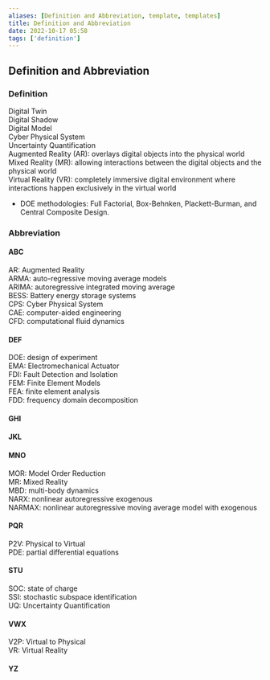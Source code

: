 ```yaml
---
aliases: [Definition and Abbreviation, template, templates]
title: Definition and Abbreviation
date: 2022-10-17 05:58
tags: ['definition']
---
```


## Definition and Abbreviation

### Definition

Digital Twin  
Digital Shadow  
Digital Model  
Cyber Physical System  
Uncertainty Quantification  
Augmented Reality (AR): overlays digital objects into the physical world  
Mixed Reality (MR): allowing interactions between the digital objects and the physical world  
Virtual Reality (VR): completely immersive digital environment where interactions happen exclusively in the virtual world

- DOE methodologies: Full Factorial, Box-Behnken, Plackett-Burman, and Central Composite Design.

### Abbreviation

#### ABC

AR: Augmented Reality  
ARMA: auto-regressive moving average models  
ARIMA: autoregressive integrated moving average  
BESS: Battery energy storage systems  
CPS: Cyber Physical System  
CAE: computer-aided engineering  
CFD: computational fluid dynamics

#### DEF

DOE: design of experiment  
EMA: Electromechanical Actuator  
FDI: Fault Detection and Isolation  
FEM: Finite Element Models  
FEA: finite element analysis  
FDD: frequency domain decomposition  

#### GHI

#### JKL

#### MNO

MOR: Model Order Reduction  
MR: Mixed Reality  
MBD: multi-body dynamics  
NARX: nonlinear autoregressive exogenous  
NARMAX: nonlinear autoregressive moving average model with exogenous

#### PQR

P2V: Physical to Virtual  
PDE: partial differential equations  

#### STU

SOC: state of charge  
SSI: stochastic subspace identification  
UQ: Uncertainty Quantification

#### VWX

V2P: Virtual to Physical  
VR: Virtual Reality  

#### YZ

